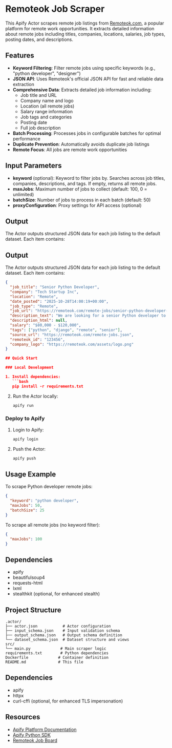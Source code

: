 # Remoteok Job Scraper

This Apify Actor scrapes remote job listings from [Remoteok.com](https://remoteok.com), a popular platform for remote work opportunities. It extracts detailed information about remote jobs including titles, companies, locations, salaries, job types, posting dates, and descriptions.

## Features

- **Keyword Filtering**: Filter remote jobs using specific keywords (e.g., "python developer", "designer")
- **JSON API**: Uses Remoteok's official JSON API for fast and reliable data extraction
- **Comprehensive Data**: Extracts detailed job information including:
  - Job title and URL
  - Company name and logo
  - Location (all remote jobs)
  - Salary range information
  - Job tags and categories
  - Posting date
  - Full job description
- **Batch Processing**: Processes jobs in configurable batches for optimal performance
- **Duplicate Prevention**: Automatically avoids duplicate job listings
- **Remote Focus**: All jobs are remote work opportunities

## Input Parameters

- **keyword** (optional): Keyword to filter jobs by. Searches across job titles, companies, descriptions, and tags. If empty, returns all remote jobs.
- **maxJobs**: Maximum number of jobs to collect (default: 100, 0 = unlimited)
- **batchSize**: Number of jobs to process in each batch (default: 50)
- **proxyConfiguration**: Proxy settings for API access (optional)

## Output

The Actor outputs structured JSON data for each job listing to the default dataset. Each item contains:

## Output

The Actor outputs structured JSON data for each job listing to the default dataset. Each item contains:

```json
{
  "job_title": "Senior Python Developer",
  "company": "Tech Startup Inc",
  "location": "Remote",
  "date_posted": "2025-10-28T14:00:19+00:00",
  "job_type": "Remote",
  "job_url": "https://remoteok.com/remote-jobs/senior-python-developer-tech-startup-inc-123456",
  "description_text": "We are looking for a senior Python developer to join our remote team...",
  "description_html": null,
  "salary": "$80,000 - $120,000",
  "tags": ["python", "django", "remote", "senior"],
  "source_url": "https://remoteok.com/remote-jobs.json",
  "remoteok_id": "123456",
  "company_logo": "https://remoteok.com/assets/logo.png"
}

## Quick Start

### Local Development

1. Install dependencies:
   ```bash
   pip install -r requirements.txt
   ```

2. Run the Actor locally:
   ```bash
   apify run
   ```

### Deploy to Apify

1. Login to Apify:
   ```bash
   apify login
   ```

2. Push the Actor:
   ```bash
   apify push
   ```

## Usage Example

To scrape Python developer remote jobs:

```json
{
  "keyword": "python developer",
  "maxJobs": 50,
  "batchSize": 25
}
```

To scrape all remote jobs (no keyword filter):

```json
{
  "maxJobs": 100
}
```

## Dependencies

- apify
- beautifulsoup4
- requests-html
- lxml
- stealthkit (optional, for enhanced stealth)

## Project Structure

```
.actor/
├── actor.json           # Actor configuration
├── input_schema.json    # Input validation schema
├── output_schema.json   # Output schema definition
└── dataset_schema.json  # Dataset structure and views
src/
└── main.py             # Main scraper logic
requirements.txt        # Python dependencies
Dockerfile             # Container definition
README.md              # This file
```

## Dependencies

- apify
- httpx
- curl-cffi (optional, for enhanced TLS impersonation)

## Resources

- [Apify Platform Documentation](https://docs.apify.com/platform)
- [Apify Python SDK](https://docs.apify.com/sdk/python/)
- [Remoteok Job Board](https://remoteok.com)